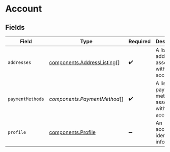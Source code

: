 # Account


## Fields

| Field                                                                    | Type                                                                     | Required                                                                 | Description                                                              |
| ------------------------------------------------------------------------ | ------------------------------------------------------------------------ | ------------------------------------------------------------------------ | ------------------------------------------------------------------------ |
| `addresses`                                                              | [components.AddressListing](../../models/components/addresslisting.md)[] | :heavy_check_mark:                                                       | A list of addresses associated with this account.                        |
| `paymentMethods`                                                         | *components.PaymentMethod*[]                                             | :heavy_check_mark:                                                       | A list of payment methods associated with this account.                  |
| `profile`                                                                | [components.Profile](../../models/components/profile.md)                 | :heavy_minus_sign:                                                       | An account's identifying information.                                    |